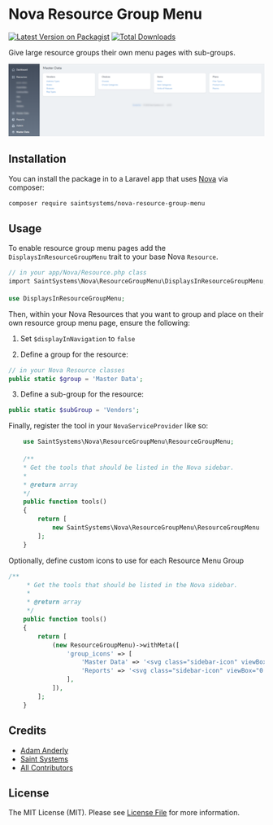 # Nova Resource Group Menu

[![Latest Version on Packagist](https://img.shields.io/packagist/v/saintsystems/nova-resource-group-menu.svg?style=flat-square)](https://packagist.org/packages/saintsystems/nova-resource-group-menu)
[![Total Downloads](https://img.shields.io/packagist/dt/saintsystems/nova-resource-group-menu.svg?style=flat-square)](https://packagist.org/packages/saintsystems/nova-resource-group-menu)

Give large resource groups their own menu pages with sub-groups.

![screenshot](screenshot.png)

## Installation

You can install the package in to a Laravel app that uses [Nova](https://nova.laravel.com) via composer:

```bash
composer require saintsystems/nova-resource-group-menu
```

## Usage

To enable resource group menu pages add the `DisplaysInResourceGroupMenu` trait to your base Nova `Resource`.
```php
// in your app/Nova/Resource.php class
import SaintSystems\Nova\ResourceGroupMenu\DisplaysInResourceGroupMenu;

use DisplaysInResourceGroupMenu;

```
Then, within your Nova Resources that you want to group and place on their own resource group menu page, ensure the following:

1. Set `$displayInNavigation` to `false`

2. Define a group for the resource:
```php
// in your Nova Resource classes
public static $group = 'Master Data';
```
3. Define a sub-group for the resource:
```php
public static $subGroup = 'Vendors';
```

Finally, register the tool in your `NovaServiceProvider` like so:
```php
    use SaintSystems\Nova\ResourceGroupMenu\ResourceGroupMenu;

    /**
    * Get the tools that should be listed in the Nova sidebar.
    *
    * @return array
    */
    public function tools()
    {
        return [
            new SaintSystems\Nova\ResourceGroupMenu\ResourceGroupMenu
        ];
    }
```

Optionally, define custom icons to use for each Resource Menu Group

```php
/**
     * Get the tools that should be listed in the Nova sidebar.
     *
     * @return array
     */
    public function tools()
    {
        return [
            (new ResourceGroupMenu)->withMeta([
                'group_icons' => [
                    'Master Data' => '<svg class="sidebar-icon" viewBox="0 0 20 20" version="1.1" xmlns="http://www.w3.org/2000/svg" xmlns:xlink="http://www.w3.org/1999/xlink"><g id="Page-1" stroke="none" stroke-width="1" fill="none" fill-rule="evenodd"><g id="icon-shape"><path fill="var(--sidebar-icon)" d="M10,1 L20,7 L10,13 L0,7 L10,1 Z M16.6666667,11 L20,13 L10,19 L0,13 L3.33333333,11 L10,15 L16.6666667,11 Z" id="Combined-Shape"></path></g></g></svg>',
                    'Reports' => '<svg class="sidebar-icon" viewBox="0 0 20 20" version="1.1" xmlns="http://www.w3.org/2000/svg" xmlns:xlink="http://www.w3.org/1999/xlink"><g id="Page-1" stroke="none" stroke-width="1" fill="none" fill-rule="evenodd"><g id="icon-shape"><path fill="var(--sidebar-icon)" d="M19.9506248,11 C19.4489003,16.0533227 15.1853481,20 10,20 C4.4771525,20 0,15.5228475 0,10 C0,4.8146519 3.94667731,0.551099672 9,0.0493752426 L9,11 L19.9506248,11 L19.9506248,11 Z M19.8726884,8.4 C19.1906421,4.15869069 15.8413093,0.809357943 11.6,0.127311599 L11.6,8.4 L19.8726884,8.4 Z" id="Combined-Shape"></path></g></g></svg>',
                ],
            ]),
        ];
    }
```

## Credits

- [Adam Anderly](https://github.com/anderly)
- [Saint Systems](https://github.com/saintsystems)
- [All Contributors](../../contributors)

## License

The MIT License (MIT). Please see [License File](LICENSE.md) for more information.
